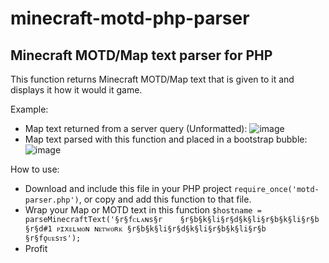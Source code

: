 # minecraft-motd-php-parser
Minecraft MOTD/Map text parser for PHP
---------------------------------------
This function returns Minecraft MOTD/Map text that is given to it and displays it how it would it game.

Example:
- Map text returned from a server query (Unformatted):
![image](https://github.com/KawaiiBunga/minecraft-motd-php-parser/assets/107073565/a7a02dcb-da32-468d-8332-ce0afd6040fa)
- Map text parsed with this function and placed in a bootstrap bubble:
![image](https://github.com/KawaiiBunga/minecraft-motd-php-parser/assets/107073565/9e73188e-b2f7-4c51-a2b5-688b939d22a2)


How to use:
- Download and include this file in your PHP project ```require_once('motd-parser.php')```, or copy and add this function to that file.
- Wrap your Map or MOTD text in this function ```$hostname = parseMinecraftText('§r§fᴄʟᴀɴs§r    §r§b§k§li§r§d§k§li§r§b§k§li§r§b §r§d#1 ᴘɪxᴇʟᴍᴏɴ ɴᴇᴛᴡᴏʀᴋ §r§b§k§li§r§d§k§li§r§b§k§li§r§b    §r§fǫᴜᴇsᴛs');```
- Profit
